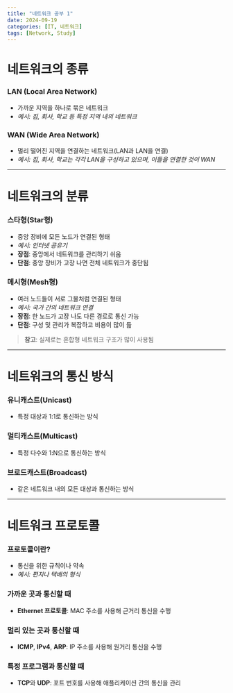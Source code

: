 ```yaml
---
title: "네트워크 공부 1"
date: 2024-09-19
categories: [IT, 네트워크]
tags: [Network, Study]
---
```


# 네트워크의 종류

### LAN (Local Area Network)

- 가까운 지역을 하나로 묶은 네트워크
- _예시: 집, 회사, 학교 등 특정 지역 내의 네트워크_

### WAN (Wide Area Network)

- 멀리 떨어진 지역을 연결하는 네트워크(LAN과 LAN을 연결)
- _예시: 집, 회사, 학교는 각각 LAN을 구성하고 있으며, 이들을 연결한 것이 WAN_

---

# 네트워크의 분류

### 스타형(Star형)

- 중앙 장비에 모든 노드가 연결된 형태
- _예시: 인터넷 공유기_
- **장점**: 중앙에서 네트워크를 관리하기 쉬움
- **단점**: 중앙 장비가 고장 나면 전체 네트워크가 중단됨

### 메시형(Mesh형)

- 여러 노드들이 서로 그물처럼 연결된 형태
- _예시: 국가 간의 네트워크 연결_
- **장점**: 한 노드가 고장 나도 다른 경로로 통신 가능
- **단점**: 구성 및 관리가 복잡하고 비용이 많이 듦

> **참고**: 실제로는 혼합형 네트워크 구조가 많이 사용됨

---

# 네트워크의 통신 방식

### 유니캐스트(Unicast)

- 특정 대상과 1:1로 통신하는 방식

### 멀티캐스트(Multicast)

- 특정 다수와 1:N으로 통신하는 방식

### 브로드캐스트(Broadcast)

- 같은 네트워크 내의 모든 대상과 통신하는 방식

---

# 네트워크 프로토콜

### 프로토콜이란?

- 통신을 위한 규칙이나 약속
- _예시: 편지나 택배의 형식_

### 가까운 곳과 통신할 때

- **Ethernet 프로토콜**: MAC 주소를 사용해 근거리 통신을 수행

### 멀리 있는 곳과 통신할 때

- **ICMP**, **IPv4**, **ARP**: IP 주소를 사용해 원거리 통신을 수행

### 특정 프로그램과 통신할 때

- **TCP**와 **UDP**: 포트 번호를 사용해 애플리케이션 간의 통신을 관리
